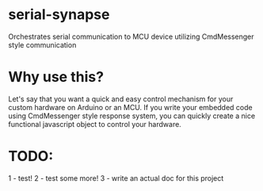 # serial-synapse
Orchestrates serial communication to MCU device utilizing CmdMessenger style communication

# Why use this?
Let's say that you want a quick and easy control mechanism for your custom hardware on Arduino or an MCU. If you write your embedded code using CmdMessenger style response system, you can quickly create a nice functional javascript object to control your hardware.


# TODO:
1 - test!
2 - test some more!
3 - write an actual doc for this project
